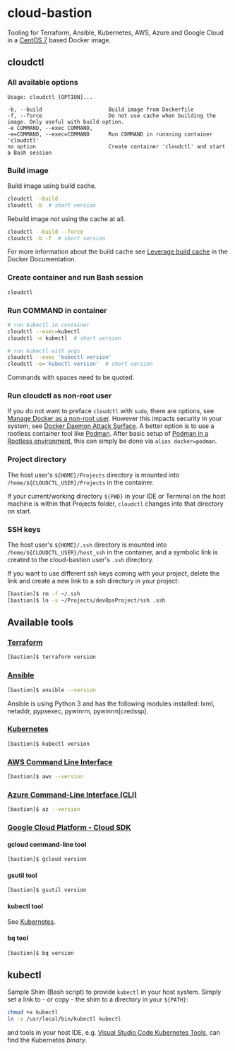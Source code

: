 # cloud-bastion

Tooling for Terraform, Ansible, Kubernetes, AWS, Azure and Google Cloud in a [CentOS 7](https://hub.docker.com/_/centos) based Docker image.

## cloudctl

### All available options

```text
Usage: cloudctl [OPTION]...

-b, --build                     Build image from Dockerfile
-f, --force                     Do not use cache when building the image. Only useful with build option.
-e COMMAND, --exec COMMAND,
-e=COMMAND, --exec=COMMAND      Run COMMAND in runnning container 'cloudctl'
no option                       Create container 'cloudctl' and start a Bash session
```

### Build image

Build image using build cache.

```bash
cloudctl --build
cloudctl -b  # short version
```

Rebuild image not using the cache at all.

```bash
cloudctl --build --force
cloudctl -b -f  # short version
```

For more information about the build cache see [Leverage build cache](https://docs.docker.com/develop/develop-images/dockerfile_best-practices/#leverage-build-cache) in the Docker Documentation.

### Create container and run Bash session

```bash
cloudctl
```

### Run COMMAND in container

```bash
# run kubectl in container
cloudctl --exec=kubectl
cloudctl -e kubectl  # short version

# run kubectl with args
cloudctl --exec 'kubectl version'
cloudctl -e='kubectl version'  # short version
```

Commands with spaces need to be quoted.

### Run cloudctl as non-root user

If you do not want to preface `cloudctl` with `sudo`, there are options, see [Manage Docker as a non-root user](https://docs.docker.com/install/linux/linux-postinstall/#manage-docker-as-a-non-root-user). However this impacts security in your system, see [Docker Daemon Attack Surface](https://docs.docker.com/engine/security/security/#docker-daemon-attack-surface).
A better option is to use a rootless container tool like [Podman](https://github.com/containers/libpod/blob/master/docs/tutorials/rootless_tutorial.md). After basic setup of [Podman in a Rootless environment](https://github.com/containers/libpod/blob/master/docs/tutorials/rootless_tutorial.md), this can simply be done via `alias docker=podman`.

### Project directory

The host user's `${HOME}/Projects` directory is mounted into `/home/${CLOUDCTL_USER}/Projects` in the container.

If your current/working directory `${PWD}` in your IDE or Terminal on the host machine is within that Projects folder, `cloudctl` changes into that directory on start.

### SSH keys

The host user's `${HOME}/.ssh` directory is mounted into `/home/${CLOUDCTL_USER}/host_ssh` in the container, and a symbolic link is created to the cloud-bastion user's `.ssh` directory.

If you want to use different ssh keys coming with your project, delete the link and create a new link to a ssh directory in your project:

```bash
[bastion]$ rm -f ~/.ssh
[bastion]$ ln -s ~/Projects/devOpsProject/ssh .ssh
```

## Available tools

### [Terraform](https://www.terraform.io/intro/)

```bash
[bastion]$ terraform version
```

### [Ansible](https://docs.ansible.com/)

```bash
[bastion]$ ansible --version
```

Ansible is using Python 3 and has the following modules installed: lxml, netaddr, pypsexec, pywinrm, pywinrm[credssp].

### <a name="kubernetes"></a> [Kubernetes](https://kubernetes.io/docs/home/)

```bash
[bastion]$ kubectl version
```

### [AWS Command Line Interface](https://aws.amazon.com/cli/)

```bash
[bastion]$ aws --version
```

### [Azure Command-Line Interface (CLI)](https://docs.microsoft.com/en-us/cli/azure/)

```bash
[bastion]$ az --version
```

### [Google Cloud Platform - Cloud SDK](https://cloud.google.com/sdk/)

#### gcloud command-line tool

```bash
[bastion]$ gcloud version
```

#### gsutil tool

```bash
[bastion]$ gsutil version
```

#### kubectl tool

See [Kubernetes](#kubernetes).

#### bq tool

```bash
[bastion]$ bq version
```

## kubectl

Sample Shim (Bash script) to provide `kubectl` in your host system. Simply set a link to - or copy - the shim to a directory in your `${PATH}`:

```bash
chmod +x kubectl
ln -s /usr/local/bin/kubectl kubectl
```

and tools in your host IDE, e.g. [Visual Studio Code Kubernetes Tools](https://marketplace.visualstudio.com/items?itemName=ms-kubernetes-tools.vscode-kubernetes-tools), can find the Kubernetes _binary_.
